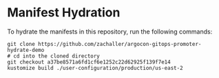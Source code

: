 # Manifest Hydration

To hydrate the manifests in this repository, run the following commands:

```shell
git clone https://github.com/zachaller/argocon-gitops-promoter-hydrate-demo
# cd into the cloned directory
git checkout a37be8571a6fd1cf6e1252c22d62925f139f7e14
kustomize build ./user-configuration/production/us-east-2
```

